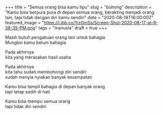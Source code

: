 +++
title = "Semua orang bisa kamu tipu"
slug = "bohong"
description = "Kamu bisa berpura pura di depan semua orang, berakting menjadi orang lain, tapi tidak dengan diri kamu sendiri"
date = "2020-08-19T16:00:00Z"
featured_image = "https://i.ibb.co/1rzGmSs/Screen-Shot-2020-08-17-at-8-38-35-PM.png"
tags = "manusia"
draft = true
+++ 

Masih butuh pengakuan orang lain untuk bahagia  
Mungkin kamu belum bahagia

Pada akhirnya  
kita yang merasakan hasil usaha

Pada akhirnya  
kita tahu sudah membohongi diri sendiri  
sudah menyia nyiakan banyak kesempatan

Kamu bisa tampil bahagia di depan banyak orang  
tapi tetap sedih di hati

Kamu bisa menipu semua orang  
tapi tidak diri sendiri